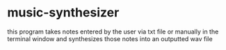 # music-synthesizer
this program takes notes entered by the user via txt file or manually in the terminal window and synthesizes those notes into an outputted wav file
